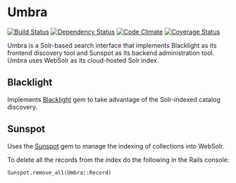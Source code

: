 # Umbra

[![Build Status](https://travis-ci.org/NYULibraries/umbra.png?branch=master)](https://travis-ci.org/NYULibraries/umbra)
[![Dependency Status](https://gemnasium.com/NYULibraries/umbra.png)](https://gemnasium.com/NYULibraries/umbra)
[![Code Climate](https://codeclimate.com/github/NYULibraries/umbra.png)](https://codeclimate.com/github/NYULibraries/umbra)
[![Coverage Status](https://coveralls.io/repos/NYULibraries/umbra/badge.png?branch=master)](https://coveralls.io/r/NYULibraries/umbra)

Umbra is a Solr-based search interface that implements Blacklight as its frontend discovery tool and Sunspot as its backend administration tool. Umbra uses WebSolr as its cloud-hosted Solr index.

## Blacklight

Implements [Blacklight](http://projectblacklight.org/) gem to take advantage of the Solr-indexed catalog discovery.

## Sunspot

Uses the [Sunspot](http://sunspot.github.com/) gem to manage the indexing of collections into WebSolr.

To delete all the records from the index do the following in the Rails console:

    Sunspot.remove_all(Umbra::Record)


